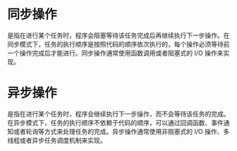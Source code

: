 # 同步操作
是指在进行某个任务时，程序会阻塞等待该任务完成后再继续执行下一步操作。在同步模式下，任务的执行顺序是按照代码的顺序依次执行的，每个操作必须等待前一个操作完成后才能进行。同步操作通常使用函数调用或者阻塞式的 I/O 操作来实现。

# 异步操作
是指在进行某个任务时，程序会继续执行下一步操作，而不会等待该任务的完成。在异步模式下，任务的执行顺序不依赖于代码的顺序，可以通过回调函数、事件通知或者轮询等方式来处理任务的完成。异步操作通常使用非阻塞式的 I/O 操作、多线程或者异步任务调度机制来实现。